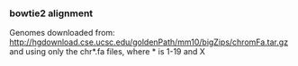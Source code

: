 ### bowtie2 alignment

Genomes downloaded from:  
http://hgdownload.cse.ucsc.edu/goldenPath/mm10/bigZips/chromFa.tar.gz and using only the chr*.fa files, where * is 1-19 and X
